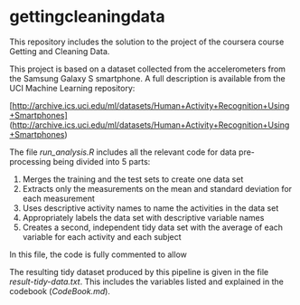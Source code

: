 gettingcleaningdata
===================

This repository includes the solution to the project of the coursera course Getting and Cleaning Data.

This project is based on a dataset collected from the accelerometers from the Samsung Galaxy S smartphone. 
A full description is available from the UCI Machine Learning repository:

[http://archive.ics.uci.edu/ml/datasets/Human+Activity+Recognition+Using+Smartphones]
(http://archive.ics.uci.edu/ml/datasets/Human+Activity+Recognition+Using+Smartphones)

The file *run_analysis.R* includes all the relevant code for data pre-processing being divided into 5 parts:

1. Merges the training and the test sets to create one data set
2. Extracts only the measurements on the mean and standard deviation for each measurement
3. Uses descriptive activity names to name the activities in the data set
4. Appropriately labels the data set with descriptive variable names
5. Creates a second, independent tidy data set with the average of each variable for each activity and each subject

In this file, the code is fully commented to allow 

The resulting tidy dataset produced by this pipeline is given in the file *result-tidy-data.txt*.
This includes the variables listed and explained in the codebook (*CodeBook.md*).

